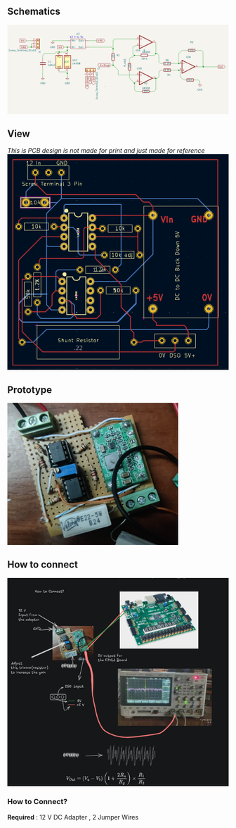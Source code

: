 ## Schematics

![](./images/Schematics.png?raw=true)

## View

_This is PCB design is not made for print and just made for reference_
![](./images/PCB_Draw.png?raw=true)

## Prototype

![](./images/prototype.png?raw=true)

## How to connect

![](./images/how%20to%20connect.png?raw=true)

### How to Connect?

**Required** : 12 V DC Adapter , 2 Jumper Wires
